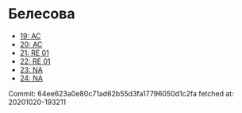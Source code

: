 # Белесова
- [19: AC](19.md)
- [20: AC](20.md)
- [21: RE 01](21.md)
- [22: RE 01](22.md)
- [23: NA](23.md)
- [24: NA](24.md)

Commit: 64ee623a0e80c71ad62b55d3fa17796050d1c2fa
 fetched at: 20201020-193211
